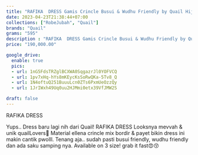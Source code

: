 ```yaml
---
title: "RAFIKA  DRESS Gamis Crincle Busui & Wudhu Friendly by Quail Hijab"
date: 2023-04-23T21:38:44+07:00
collections: ["RobeJubah", "Quail"]
brands: "Quail"
grams: "595"
description : "RAFIKA  DRESS Gamis Crincle Busui & Wudhu Friendly by Quail Hijab"
price: "190,000.00"

google_drive:
  enable: true
  pics:
  - url: 1nG5FdsTRZglBCXWA0SqgazrJl0YOFVCQ
  - url: 1pv7xHq-hYs8mKEycKsSoRwQKa-5Tv8_Q
  - url: 1N4oftuQ251BuuuLcn0ZTs6PxmUeOzzQy
  - url: 1JrIWxh49Uq0uu2HJMmi0etx39VfJMW2S

draft: false
---
```


RAFIKA  DRESS 

Yups.. Dress baru lagi nih dari Quail! RAFIKA DRESS Looksnya mevvah & unik quailLovers🤗 Material ellena crincle mix bordir & payet bikin dress ini makin cantik pwolll. Tenang aja.. sudah pasti busui friendly, wudhu friendly dan ada saku samping nya. Available on 3 size! grab it fast😍😚     
 
